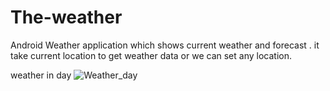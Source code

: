 # The-weather
Android Weather application which shows current weather and forecast . it take current location to get weather data or we can set any location.

weather in day
![Weather_day](https://user-images.githubusercontent.com/109063565/188389679-afaaa8e9-0098-48cf-a97c-b9f4ed2022be.jpg)
